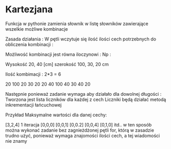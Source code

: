 # Kartezjana

Funkcja w pythonie zamienia słownik w listę słowników zawierające wszelkie możliwe kombinacje


Zasada działania : 
W pętli wczytuje się ilość ilości cech potrzebnych do obliczenia kombinacji : 

Możliwość kombinacji jest równa iloczynowi : Np :

Wysokość  20, 40 [cm]
szerokość 100, 30, 20 cm

Ilość kombimacji : 2*3 = 6

20 100
20 30
20 20
40 100
40 30
40 20

Następnie ponieważ zadanie wymaga aby działało dla dowolnej długości : 
Tworzona jest lista liczników dla każdej z cech 
Liczniki będą działać metodą inkrementacji łańcuchowej 

Przykład 
Maksymalne wartości dla danej cechy: 

[3,2,4]
1 iteracja 
[0,0,0]
[0,0,1]
[0,0.2]
[0,0,4]
[0,1,0]
itd.. 
w ten sposób można wykonać zadanie bez zagnieżdżonej pętli for, którą w zasadzie trudno użyć, ponieważ wymaga
znajomości ilości cech, a tej wiadomości nie znamy 


